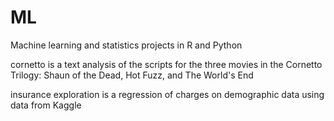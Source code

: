 # ML
Machine learning and statistics projects in R and Python

cornetto is a text analysis of the scripts for the three movies in the Cornetto Trilogy: Shaun of the Dead, Hot Fuzz, and The World's End

insurance exploration is a regression of charges on demographic data using data from Kaggle
